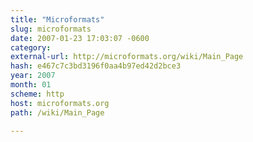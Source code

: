 ```yaml
---
title: "Microformats"
slug: microformats
date: 2007-01-23 17:03:07 -0600
category: 
external-url: http://microformats.org/wiki/Main_Page
hash: e467c7c3bd3196f0aa4b97ed42d2bce3
year: 2007
month: 01
scheme: http
host: microformats.org
path: /wiki/Main_Page

---
```



